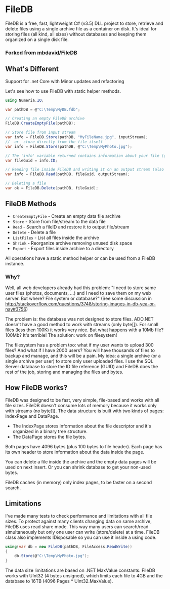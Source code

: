 # FileDB

FileDB is a free, fast, lightweight C# (v3.5) DLL project to store, retrieve and delete files using a single archive file as a container on disk. It's ideal for storing files (all kind, all sizes) without databases and keeping them organized on a single disk file.

### Forked from [mbdavid/FileDB](https://github.com/mbdavid/FileDB)

## What's Different
Support for .net Core with Minor updates and refactoring


Let's see how to use FileDB with static helper methods.

```C#
using Numeria.IO;

var pathDB = @"C:\Temp\MyDB.fdb";

// Creating an empty FileDB archive
FileDB.CreateEmptyFile(pathDB);

// Store file from input stream
var info = FileDB.Store(pathDB, "MyFileName.jpg", inputStream);
// -or- store directly from the file itself
var info = FileDB.Store(pathDB, @"C:\Temp\MyPhoto.jpg");

// The 'info' variable returned contains information about your file (generated GUID, filename, file-length, mime-type) 
var fileGuid = info.ID;

// Reading file inside FileDB and writing it on an output stream (also available to write it directly to a file)
var info = FileDB.Read(pathDB, fileGuid, outputStream);

// Deleting a file
var ok = FileDB.Delete(pathDB, fileGuid);
```

## FileDB Methods

- `CreateEmptyFile` - Create an empty data file archive
- `Store` - Store from file/stream to the data file
- `Read` - Search a fileID and restore it to output file/stream
- `Delete` - Delete a file
- `ListFiles` - List all files inside the archive
- `Shrink` - Reorganize archive removing unused disk space
- `Export` - Export files inside archive to a directory

All operations have a static method helper or can be used from a FileDB instance.


### Why?

Well, all web developers already had this problem: "I need to store same user files (photos, documents, ...) and I need to save them on my web server. But where? File system or database?" (See some discussion in http://stackoverflow.com/questions/3748/storing-images-in-db-yea-or-nay#3756)

The problem is: the database was not designed to store files. ADO.NET doesn't have a good method to work with streams (only byte[]). For small files (less then 100K) it works very nice. But what happens with a 10Mb file? 100Mb? It's terrible! The solution: work on filesystem!

The filesystem has a problem too: what if my user wants to upload 300 files? And what if I have 2000 users? You will have thousands of files to backup and manage, and this will be a pain.
My idea: a single archive (or a single archive per user) to store only user uploaded files. I use the SQL Server database to store the ID file reference (GUID) and FileDB does the rest of the job, storing and managing the files and bytes.

## How FileDB works?

FileDB was designed to be fast, very simple, file-based and works with all file sizes. FileDB doesn't consume lots of memory because it works only with streams (no byte[]). The data structure is built with two kinds of pages: IndexPage and DataPage.

- The IndexPage stores information about the file descriptor and it's organized in a binary tree structure.
- The DataPage stores the file bytes.

Both pages have 4096 bytes (plus 100 bytes to file header). Each page has its own header to store information about the data inside the page.

You can delete a file inside the archive and the empty data pages will be used on next insert. Or you can shrink database to get your non-used bytes.

FileDB caches (in memory) only index pages, to be faster on a second search.

## Limitations

I've made many tests to check performance and limitations with all file sizes. To protect against many clients changing data on same archive, FileDB uses read share mode. This way many users can search/read simultaneously but only one user can write (store/delete) at a time. FileDB class also implements IDisposable so you can use it inside a using code.

```C#
using(var db = new FileDB(pathDB, FileAccess.ReadWrite))
{
    db.Store(@"C:\Temp\MyPhoto.jpg");
}
```

The data size limitations are based on .NET MaxValue constants. FileDB works with UInt32 (4 bytes unsigned), which limits each file to 4GB and the database to 16TB (4096 Pages * UInt32.MaxValue).
